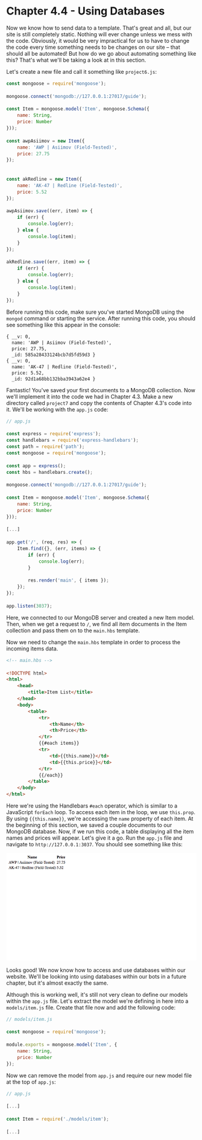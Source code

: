 # Chapter 4.4 - Using Databases

Now we know how to send data to a template. That's great and all, but our site
is still completely static. Nothing will ever change unless we mess with the
code. Obviously, it would be very impractical for us to have to change the code
every time something needs to be changes on our site – that should all be
automated! But how do we go about automating something like this? That's what
we'll be taking a look at in this section.

Let's create a new file and call it something like `project6.js`:

```js
const mongoose = require('mongoose');

mongoose.connect('mongodb://127.0.0.1:27017/guide');

const Item = mongoose.model('Item', mongoose.Schema({
    name: String,
	price: Number
}));

const awpAsiimov = new Item({
	name: 'AWP | Asiimov (Field-Tested)',
	price: 27.75
});


const akRedline = new Item({
	name: 'AK-47 | Redline (Field-Tested)',
	price: 5.52
});

awpAsiimov.save((err, item) => {
	if (err) {
		console.log(err);
	} else {
		console.log(item);
	}
});

akRedline.save((err, item) => {
	if (err) {
		console.log(err);
	} else {
		console.log(item);
	}
});
```

Before running this code, make sure you've started MongoDB using the `mongod`
command or starting the service. After running this code, you should see
something like this appear in the console:

```text
{ __v: 0,
  name: 'AWP | Asiimov (Field-Tested)',
  price: 27.75,
  _id: 585a28433124bcb7d5fd59d3 }
{ __v: 0,
  name: 'AK-47 | Redline (Field-Tested)',
  price: 5.52,
  _id: 92d1a68bb132bba3943a62e4 }
```

Fantastic! You've saved your first documents to a MongoDB collection. Now we'll
implement it into the code we had in Chapter 4.3. Make a new directory called
`project7` and copy the contents of Chapter 4.3's code into it. We'll be
working with the `app.js` code:

```js
// app.js

const express = require('express');
const handlebars = require('express-handlebars');
const path = require('path');
const mongoose = require('mongoose');

const app = express();
const hbs = handlebars.create();

mongoose.connect('mongodb://127.0.0.1:27017/guide');

const Item = mongoose.model('Item', mongoose.Schema({
    name: String,
	price: Number
}));

[...]

app.get('/', (req, res) => {
	Item.find({}, (err, items) => {
		if (err) {
			console.log(err);
		}

		res.render('main', { items });
	});
});

app.listen(3037);
```

Here, we connected to our MongoDB server and created a new Item model. Then,
when we get a request to `/`, we find all item documents in the Item
collection and pass them on to the `main.hbs` template.

Now we need to change the `main.hbs` template in order to process the incoming
items data.

```html
<!-- main.hbs -->

<!DOCTYPE html>
<html>
	<head>
		<title>Item List</title>
	</head>
	<body>
		<table>
			<tr>
				<th>Name</th>
				<th>Price</th>
			</tr>
			{{#each items}}
			<tr>
				<td>{{this.name}}</td>
				<td>{{this.price}}</td>
			</tr>
			{{/each}}
		</table>
	</body>
</html>
```

Here we're using the Handlebars `#each` operator, which is similar to a
JavaScript `forEach` loop. To access each item in the loop, we use `this.prop`.
By using `{{this.name}}`, we're accessing the `name` property of each item. At
the beginning of this section, we saved a couple documents to our MongoDB
database. Now, if we run this code, a table displaying all the item names and
prices will appear. Let's give it a go. Run the `app.js` file and navigate to
`http://127.0.0.1:3037`. You should see something like this:

![webpage.png](./screenshots/webpage.png)

Looks good! We now know how to access and use databases within our website.
We'll be looking into using databases within our bots in a future chapter, but
it's almost exactly the same.

Although this is working well, it's still not very clean to define our models
within the `app.js` file. Let's extract the model we're defining in here into a
`models/item.js` file. Create that file now and add the following code:

```js
// models/item.js

const mongoose = require('mongoose');

module.exports = mongoose.model('Item', {
    name: String,
	price: Number
});
```

Now we can remove the model from `app.js` and require our new model file at the
top of `app.js`:

```js
// app.js

[...]

const Item = require('./models/item');

[...]
```
